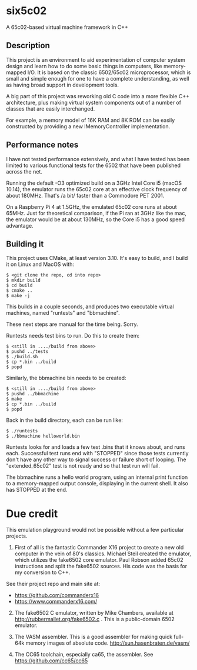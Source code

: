 # six5c02
A 65c02-based virtual machine framework in C++

## Description

This project is an environment to aid experimentation of computer
system design and learn how to do some basic things in computers,
like memory-mapped I/O. It is based on the classic 6502/65c02
microprocessor, which is small and simple enough for one to have
a complete understanding, as well as having broad support in
development tools.

A big part of this project was reworking old C code into a more
flexible C++ architecture, plus making virtual system components out
of a number of classes that are easily interchanged.

For example, a memory model of 16K RAM and 8K ROM can be easily
constructed by providing a new IMemoryController implementation.

## Performance notes

I have not tested performance extensively, and what I have tested
has been limited to various functional tests for the 6502 that
have been published across the net.

Running the default -O3 optimized build on a 3GHz Intel Core i5
(macOS 10.14), the emulator runs the 65c02 core at an effective
clock frequency of about 180MHz. That's /a bit/ faster than a
Commodore PET 2001.

On a Raspberry Pi 4 at 1.5GHz, the emulated 65c02 core runs at
about 65MHz. Just for theoretical comparison, if the Pi ran at
3GHz like the mac, the emulator would be at about 130MHz, so the
Core i5 has a good speed advantage.

## Building it

This project uses CMake, at least version 3.10. It's easy to build,
and I build it on Linux and MacOS with:

	$ <git clone the repo, cd into repo>
	$ mkdir build
	$ cd build
	$ cmake ..
	$ make -j

This builds in a couple seconds, and produces two executable virtual
machines, named "runtests" and "bbmachine".

These next steps are manual for the time being. Sorry.

Runtests needs test bins to run. Do this to create them:

	$ <still in ..../build from above>
	$ pushd ../tests
	$ ./build.sh
	$ cp *.bin ../build
	$ popd

Similarly, the bbmachine bin needs to be created:

	$ <still in ..../build from above>
	$ pushd ../bbmachine
	$ make
	$ cp *.bin ../build
	$ popd

Back in the build directory, each can be run like:

	$ ./runtests
	$ ./bbmachine helloworld.bin

Runtests looks for and loads a few test .bins that it knows
about, and runs each. Successful test runs end with "STOPPED"
since those tests currently don't have any other way to signal
success or failure short of looping. The "extended_65c02" test is
not ready and so that test run will fail.

The bbmachine runs a hello world program, using an internal print
function to a memory-mapped output console, displaying in the
current shell. It also has STOPPED at the end.


# Due credit

This emulation playground would not be possible without a few
particular projects.

1. First of all is the fantastic Commander X16 project to create
a new old computer in the vein of 80's classics. Michael Steil
created the emulator, which utilizes the fake6502 core emulator.
Paul Robson added 65c02 instructions and split the fake6502 sources.
His code was the basis for my conversion to C++.

See their project repo and main site at:
* https://github.com/commanderx16
* https://www.commanderx16.com/

2. The fake6502 C emulator, written by Mike Chambers, available
at http://rubbermallet.org/fake6502.c .
This is a public-domain 6502 emulator.

3. The VASM assembler. This is a good assembler for making quick
full-64k memory images of absolute code. http://sun.hasenbraten.de/vasm/

4. The CC65 toolchain, especially ca65, the assembler. See
https://github.com/cc65/cc65

